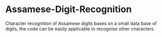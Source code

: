 # Assamese-Digit-Recognition
Character recognition of Assamese digits bases on a small data base of digits, the code can be easily applicable to recognise other characters.
